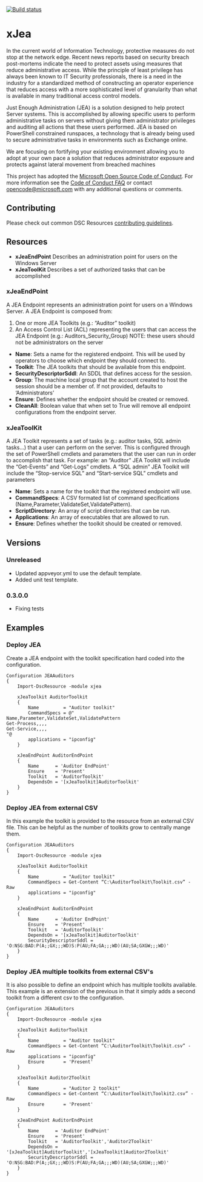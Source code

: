 [![Build status](https://ci.appveyor.com/api/projects/status/4jmq6scy093kf5hi/branch/master?svg=true)](https://ci.appveyor.com/project/PowerShell/xjea/branch/master)

# xJea

In the current world of Information Technology, protective measures do not stop at the network edge. Recent news reports based on security breach post-mortems indicate the need to protect assets using measures that reduce administrative access. While the principle of least privilege has always been known to IT Security professionals, there is a need in the industry for a standardized method of constructing an operator experience that reduces access with a more sophisticated level of granularity than what is available in many traditional access control models.

Just Enough Administration (JEA) is a solution designed to help protect Server systems. This is accomplished by allowing specific users to perform administrative tasks on servers without giving them administrator privileges and auditing all actions that these users performed. JEA is based on PowerShell constrained runspaces, a technology that is already being used to secure administrative tasks in environments such as Exchange online.

We are focusing on fortifying your existing environment allowing you to adopt at your own pace a solution that reduces administrator exposure and protects against lateral movement from breached machines

This project has adopted the [Microsoft Open Source Code of Conduct](https://opensource.microsoft.com/codeofconduct/).
For more information see the [Code of Conduct FAQ](https://opensource.microsoft.com/codeofconduct/faq/) or contact [opencode@microsoft.com](mailto:opencode@microsoft.com) with any additional questions or comments.


## Contributing
Please check out common DSC Resources [contributing guidelines](https://github.com/PowerShell/DscResource.Kit/blob/master/CONTRIBUTING.md).

## Resources

* **xJeaEndPoint** Describes an administration point for users on the Windows Server
* **xJeaToolKit** Describes a set of authorized tasks that can be accomplished

### xJeaEndPoint

A JEA Endpoint represents an administration point for users on a Windows Server. A JEA Endpoint is composed from:
1. One or more JEA Toolkits (e.g.: “Auditor” toolkit)
2. An Access Control List (ACL) representing the users that can access the JEA Endpoint (e.g.: Auditors_Security_Group) NOTE: these users should not be administrators on the server

* **Name**: Sets a name for the registered endpoint. This will be used by operators to choose which endpoint they should connect to.
* **Toolkit**: The JEA toolkits that should be available from this endpoint.
* **SecurityDescriptorSddl**: An SDDL that defines access for the session.
* **Group**: The machine local group that the account created to host the session should be a member of. If not provided, defaults to ‘Administrators’
* **Ensure**: Defines whether the endpoint should be created or removed.
* **CleanAll**: Boolean value that when set to True will remove all endpoint configurations from the endpoint server.

### xJeaToolKit

A JEA Toolkit represents a set of tasks (e.g.: auditor tasks, SQL admin tasks…) that a user can perform on the server. This is configured through the set of PowerShell cmdlets and parameters that the user can run in order to accomplish that task. For example: an “Auditor” JEA Toolkit will include the “Get-Events” and “Get-Logs” cmdlets. A “SQL admin” JEA Toolkit will include the “Stop-service SQL” and “Start-service SQL” cmdlets and parameters

* **Name**: Sets a name for the toolkit that the registered endpoint will use.
* **CommandSpecs**: A CSV formated list of command specifications (Name,Parameter,ValidateSet,ValidatePattern).
* **ScriptDirectory**: An array of script directories that can be run.
* **Applications**: An array of executables that are allowed to run.
* **Ensure**: Defines whether the toolkit should be created or removed.

## Versions

### Unreleased

* Updated appveyor.yml to use the default template.
* Added unit test template.

### 0.3.0.0

* Fixing tests

## Examples
### Deploy JEA

Create a JEA endpoint with the toolkit specification hard coded into the configuration.

```
Configuration JEAAuditors
{
    Import-DscResource -module xjea

    xJeaToolkit AuditorToolkit
    {
        Name         = "Auditor toolkit"
        CommandSpecs = @"
Name,Parameter,ValidateSet,ValidatePattern
Get-Process,,,,
Get-Service,,,,
"@
        applications = "ipconfig"
    }

    xJeaEndPoint AuditorEndPoint
    {
        Name      = 'Auditor EndPoint'
        Ensure    = 'Present'
        Toolkit   = 'AuditorToolkit'
        DependsOn = '[xJeaToolkit]AuditorToolkit'
    }
}
```

### Deploy JEA from external CSV

In this example the toolkit is provided to the resource from an external CSV file. This can be helpful as the number of toolkits grow to centrally mange them.

```
Configuration JEAAuditors
{
    Import-DscResource -module xjea

    xJeaToolkit AuditorToolkit
    {
        Name         = "Auditor toolkit"
        CommandSpecs = Get-Content “C:\AuditorToolkit\Toolkit.csv” -Raw
        applications = "ipconfig"
    }

    xJeaEndPoint AuditorEndPoint
    {
        Name      = 'Auditor EndPoint'
        Ensure    = 'Present'
        Toolkit   = 'AuditorToolkit'
        DependsOn = '[xJeaToolkit]AuditorToolkit'
        SecurityDescriptorSddl = 'O:NSG:BAD:P(A;;GX;;;WD)S:P(AU;FA;GA;;;WD)(AU;SA;GXGW;;;WD)'
    }
}
```
### Deploy JEA multiple toolkits from external CSV's

It is also possible to define an endpoint which has multiple toolkits available. This example is an extension of the previous in that it simply adds a second toolkit from a different csv to the configuration.

```
Configuration JEAAuditors
{
    Import-DscResource -module xjea

    xJeaToolkit AuditorToolkit
    {
        Name         = "Auditor toolkit"
        CommandSpecs = Get-Content “C:\AuditorToolkit\Toolkit.csv” -Raw
        applications = "ipconfig"
        Ensure       = 'Present'
    }

    xJeaToolkit Auditor2Toolkit
    {
        Name         = "Auditor 2 toolkit"
        CommandSpecs = Get-Content “C:\AuditorToolkit\Toolkit2.csv” -Raw
        Ensure       = 'Present'
    }

    xJeaEndPoint AuditorEndPoint
    {
        Name      = 'Auditor EndPoint'
        Ensure    = 'Present'
        Toolkit   = 'AuditorToolkit','Auditor2Toolkit'
        DependsOn = '[xJeaToolkit]AuditorToolkit','[xJeaToolkit]Auditor2Toolkit'
        SecurityDescriptorSddl = 'O:NSG:BAD:P(A;;GX;;;WD)S:P(AU;FA;GA;;;WD)(AU;SA;GXGW;;;WD)'
    }
}
```
